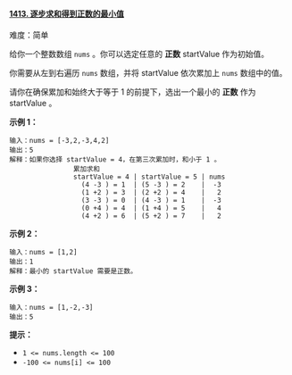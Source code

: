 ﻿#### [1413\. 逐步求和得到正数的最小值](https://leetcode.cn/problems/minimum-value-to-get-positive-step-by-step-sum/)

难度：简单

给你一个整数数组 `nums` 。你可以选定任意的 **正数** startValue 作为初始值。

你需要从左到右遍历 `nums` 数组，并将 startValue 依次累加上 `nums` 数组中的值。

请你在确保累加和始终大于等于 1 的前提下，选出一个最小的 **正数** 作为 startValue 。

**示例 1：**

```
输入：nums = [-3,2,-3,4,2]
输出：5
解释：如果你选择 startValue = 4，在第三次累加时，和小于 1 。
                累加求和
                startValue = 4 | startValue = 5 | nums
                  (4 -3 ) = 1  | (5 -3 ) = 2    |  -3
                  (1 +2 ) = 3  | (2 +2 ) = 4    |   2
                  (3 -3 ) = 0  | (4 -3 ) = 1    |  -3
                  (0 +4 ) = 4  | (1 +4 ) = 5    |   4
                  (4 +2 ) = 6  | (5 +2 ) = 7    |   2

```

**示例 2：**

```
输入：nums = [1,2]
输出：1
解释：最小的 startValue 需要是正数。

```

**示例 3：**

```
输入：nums = [1,-2,-3]
输出：5

```

**提示：**

-   `1 <= nums.length <= 100`
-   `-100 <= nums[i] <= 100`
